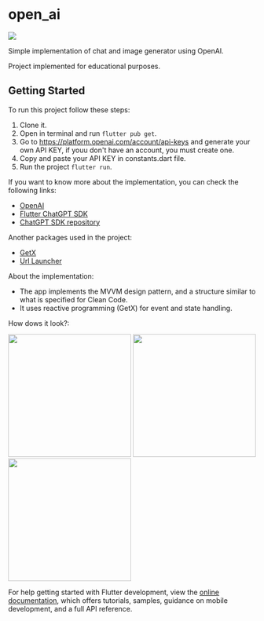 # open_ai

![](https://camo.githubusercontent.com/4cfe18471a1e04d323974c7ff4e71b9ea2308d32a660d7b5c9b7f895e9d8e05f/68747470733a2f2f696d672e736869656c64732e696f2f62616467652f446172742d3031373543323f7374796c653d666f722d7468652d6261646765266c6f676f3d64617274266c6f676f436f6c6f723d7768697465)

Simple implementation of chat and image generator using OpenAI.

Project implemented for educational purposes.

## Getting Started

To run this project follow these steps:

1. Clone it.
2. Open in terminal and run ```flutter pub get```.
3. Go to https://platform.openai.com/account/api-keys and generate your own API KEY, if youu don't have an account, you must create one.
4. Copy and paste your API KEY in constants.dart file.
5. Run the project ```flutter run```.

If you want to know more about the implementation, you can check the following links:

- [OpenAI](https://platform.openai.com/docs/introduction/overview)
- [Flutter ChatGPT SDK](https://pub.dev/packages/chat_gpt_sdk)
- [ChatGPT SDK repository](https://github.com/redevRx/Flutter-ChatGPT)

Another packages used in the project:

- [GetX](https://pub.dev/packages/get)
- [Url Launcher](https://pub.dev/packages/url_launcher)

About the implementation:

- The app implements the MVVM design pattern, and a structure similar to what is specified for Clean Code.
- It uses reactive programming (GetX) for event and state handling.

How dows it look?:

<img src="https://user-images.githubusercontent.com/61942641/228884824-94ab700a-e8f9-4431-87bd-1cd14c9673a5.png" width="250">   <img src="https://user-images.githubusercontent.com/61942641/228885678-08f15ee3-2770-4176-8a86-801d77bc4484.png" width="250">   <img src="https://user-images.githubusercontent.com/61942641/228885874-885d634e-b2bc-46dd-a42c-d27b08cc254b.png" width="250">

For help getting started with Flutter development, view the
[online documentation](https://docs.flutter.dev/), which offers tutorials,
samples, guidance on mobile development, and a full API reference.
